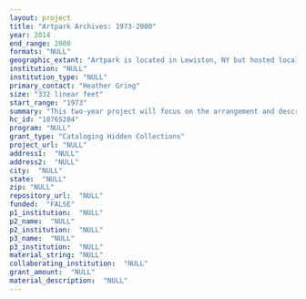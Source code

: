 ```yaml
--- 
layout: project 
title: "Artpark Archives: 1973-2000"
year: 2014
end_range: 2000
formats: "NULL"
geographic_extant: "Artpark is located in Lewiston, NY but hosted local, national and international artists in all media"
institution: "NULL"
institution_type: "NULL"
primary_contact: "Heather Gring"
size: "332 linear feet"
start_range: "1973"
summary: "This two-year project will focus on the arrangement and description of the Artpark Archive collection, resulting in the creation of a DACS-compliant intellectual finding aid accessible through the Burchfield Penney's custom-built content management system (CMS). Artpark, an outdoor venue in upstate New York, opened in 1974 to provide avant-garde artists and performers, teachers, students, and the public a space to create, celebrate and explore the arts. Through state-sponsorship, it offered residencies to national and internationally known artists through the mid-1980s. The collection currently totals about 180 boxes, in a range of materials, of which approximately 60% are thought to be unique to this collection."
hc_id: "10765284"
program: "NULL"
grant_type: "Cataloging Hidden Collections"
project_url: "NULL"
address1:  "NULL"
address2:  "NULL"
city:  "NULL"
state:  "NULL"
zip: "NULL"
repository_url:  "NULL"
funded:  "FALSE"
p1_institution:  "NULL"
p2_name:  "NULL"
p2_institution:  "NULL"
p3_name:  "NULL"
p3_institution:  "NULL"
material_string: "NULL"
collaborating_institution:  "NULL"
grant_amount:  "NULL"
material_description:  "NULL"
---
```

